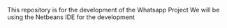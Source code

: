 This repository is for the development of the Whatsapp Project
We will be using the Netbeans IDE for the development
